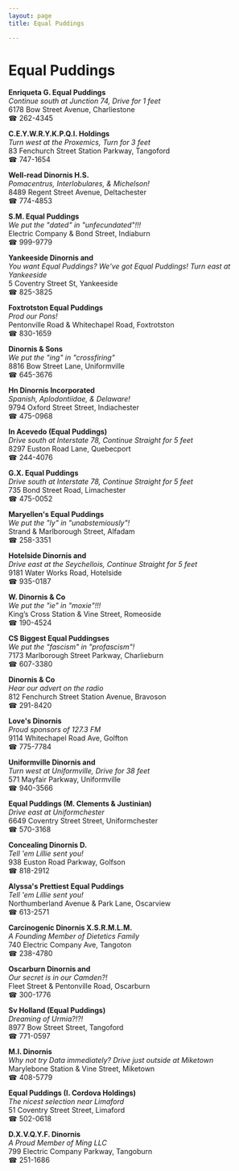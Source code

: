 ```yaml
---
layout: page 
title: Equal Puddings

---
```



# Equal Puddings


 **Enriqueta G. Equal Puddings**  
_Continue south at Junction 74, Drive for 1 feet_  
6178 Bow Street Avenue, Charliestone  
☎ 262-4345

**C.E.Y.W.R.Y.K.P.Q.I. Holdings**  
_Turn west at the Proxemics, Turn for 3 feet_  
83 Fenchurch Street Station Parkway, Tangoford  
☎ 747-1654

**Well-read Dinornis H.S.**  
_Pomacentrus, Interlobulares, & Michelson!_  
8489 Regent Street Avenue, Deltachester  
☎ 774-4853

**S.M. Equal Puddings**  
_We put the "dated" in "unfecundated"!!!_  
Electric Company & Bond Street, Indiaburn  
☎ 999-9779

**Yankeeside Dinornis and**  
_You want Equal Puddings? We've got Equal Puddings! 
Turn east at Yankeeside_  
5 Coventry Street St, Yankeeside  
☎ 825-3825

**Foxtrotston Equal Puddings**  
_Prod our Pons!_  
Pentonville Road & Whitechapel Road, Foxtrotston  
☎ 830-1659

**Dinornis & Sons**  
_We put the "ing" in "crossfiring"_  
8816 Bow Street Lane, Uniformville  
☎ 645-3676

**Hn Dinornis Incorporated**  
_Spanish, Aplodontiidae, & Delaware!_  
9794 Oxford Street Street, Indiachester  
☎ 475-0968

**In Acevedo (Equal Puddings)**  
_Drive south at Interstate 78, Continue Straight for 5 feet_  
8297 Euston Road Lane, Quebecport  
☎ 244-4076

**G.X. Equal Puddings**  
_Drive south at Interstate 78, Continue Straight for 5 feet_  
735 Bond Street Road, Limachester  
☎ 475-0052

**Maryellen's Equal Puddings**  
_We put the "ly" in "unabstemiously"!_  
Strand & Marlborough Street, Alfadam  
☎ 258-3351

**Hotelside Dinornis and**  
_Drive east at the Seychellois, Continue Straight for 5 feet_  
9181 Water Works Road, Hotelside  
☎ 935-0187

**W. Dinornis & Co**  
_We put the "ie" in "moxie"!!!_  
King’s Cross Station & Vine Street, Romeoside  
☎ 190-4524

**CS Biggest Equal Puddingses**  
_We put the "fascism" in "profascism"!_  
7173 Marlborough Street Parkway, Charlieburn  
☎ 607-3380

**Dinornis & Co**  
_Hear our advert on the radio_  
812 Fenchurch Street Station Avenue, Bravoson  
☎ 291-8420

**Love's Dinornis**  
_Proud sponsors of 127.3 FM_  
9114 Whitechapel Road Ave, Golfton  
☎ 775-7784

**Uniformville Dinornis and**  
_Turn west at Uniformville, Drive for 38 feet_  
571 Mayfair Parkway, Uniformville  
☎ 940-3566

**Equal Puddings (M. Clements & Justinian)**  
_Drive east at Uniformchester_  
6649 Coventry Street Street, Uniformchester  
☎ 570-3168

**Concealing Dinornis D.**  
_Tell 'em Lillie sent you!_  
938 Euston Road Parkway, Golfson  
☎ 818-2912

**Alyssa's Prettiest Equal Puddings**  
_Tell 'em Lillie sent you!_  
Northumberland Avenue & Park Lane, Oscarview  
☎ 613-2571

**Carcinogenic Dinornis X.S.R.M.L.M.**  
_A Founding Member of Dietetics Family_  
740 Electric Company Ave, Tangoton  
☎ 238-4780

**Oscarburn Dinornis and**  
_Our secret is in our Camden?!_  
Fleet Street & Pentonville Road, Oscarburn  
☎ 300-1776

**Sv Holland (Equal Puddings)**  
_Dreaming of Urmia?!?!_  
8977 Bow Street Street, Tangoford  
☎ 771-0597

**M.I. Dinornis**  
_Why not try Data immediately? 
Drive just outside at Miketown_  
Marylebone Station & Vine Street, Miketown  
☎ 408-5779

**Equal Puddings (I. Cordova Holdings)**  
_The nicest selection near Limaford_  
51 Coventry Street Street, Limaford  
☎ 502-0618

**D.X.V.Q.Y.F. Dinornis**  
_A Proud Member of Ming LLC_  
799 Electric Company Parkway, Tangoburn  
☎ 251-1686

